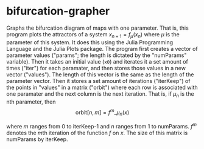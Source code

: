 # bifurcation-grapher
Graphs the bifurcation diagram of maps with one parameter. That is, this program plots the attractors of a system $x_{n+1}=f_{\mu}(x_{n})$ where $\mu$ is the parameter of this system.
It does this using the Julia Programming Language and the Julia Plots package. The program first creates a vector of parameter values ("params"; the length is dictated by the "numParams" variable). Then it takes an initial value (```x0```) and iterates it a set amount of times ("iter") for each paramater, and then stores those values in a new vector ("values"). The length of this vector is the same as the length of the parameter vector. Then it stores a set amount of iterations ("iterKeep") of the points in "values" in a matrix ("orbit") where each row is associated with one paramater and the next column is the next iteration. That is, if $\mu_{n}$ is the nth parameter, then $$\text{orbit}[n,m]=f^{m}\_{\mu_{n}}(x)$$

where $m$ ranges from 0 to iterKeep-1 and $n$ ranges from 1 to numParams. $f^{m}$ denotes the $m$th iteration of the function $f$ on $x$. The size of this matrix is numParams by iterKeep.
